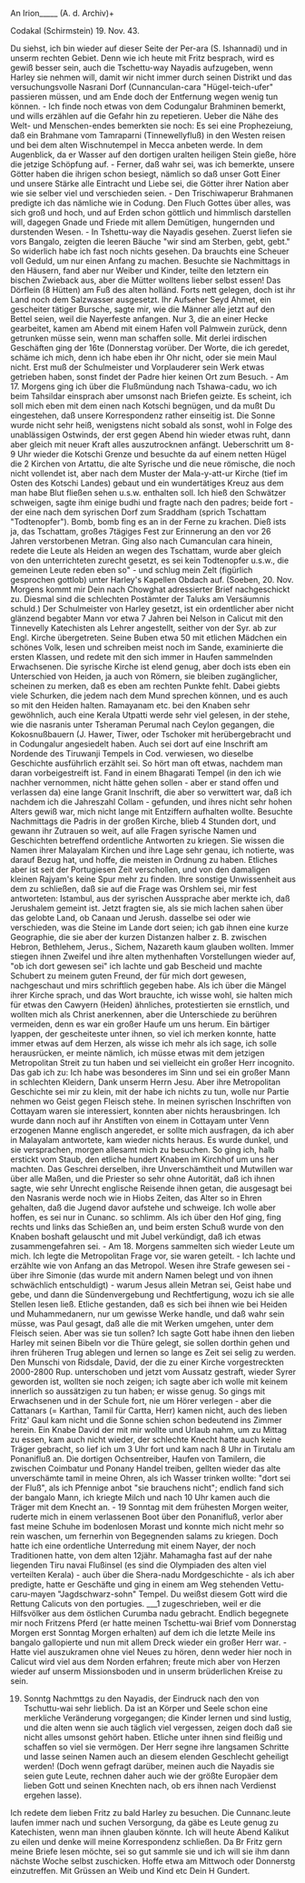 An Irion_____ (A. d. Archiv)+

 Codakal (Schirmstein) 19. Nov. 43.

Du siehst, ich bin wieder auf dieser Seite der Per-ara (S. Ishannadi) und in unserm rechten Gebiet. Denn wie ich heute mit Fritz besprach, wird es gewiß besser sein, auch die Tschettu-way Nayadis aufzugeben, wenn Harley sie nehmen will, damit wir nicht immer durch seinen Distrikt und das versuchungsvolle Nasrani Dorf (Cunnanculan-cara "Hügel-teich-ufer" passieren müssen, und am Ende doch der Entfernung wegen wenig tun können. - Ich finde noch etwas von dem Codungalur Brahminen bemerkt, und wills erzählen auf die Gefahr hin zu repetieren. Ueber die Nähe des Welt- und Menschen-endes bemerkten sie noch: Es sei eine Prophezeiung, daß ein Brahmane vom Tamraparni (Tinnewellyfluß) in den Westen reisen und bei dem alten Wischnutempel in Mecca anbeten werde. In dem Augenblick, da er Wasser auf den dortigen uralten heiligen Stein gieße, höre die jetzige Schöpfung auf. - Ferner, daß wahr sei, was ich bemerkte, unsere Götter haben die ihrigen schon besiegt, nämlich so daß unser Gott Einer und unsere Stärke alle Eintracht und Liebe sei, die Götter ihrer Nation aber wie sie selber viel und verschieden seien. - Den Trischiwaperur Brahmanen predigte ich das nämliche wie in Codung. Den Fluch Gottes über alles, was sich groß und hoch, und auf Erden schon göttlich und himmlisch darstellen will, dagegen Gnade und Friede mit allem Demütigen, hungernden und durstenden Wesen. - In Tshettu-way die Nayadis gesehen. Zuerst liefen sie vors Bangalo, zeigten die leeren Bäuche "wir sind am Sterben, gebt, gebt." So widerlich habe ich fast noch nichts gesehen. Da brauchts eine Scheuer voll Geduld, um nur einen Anfang zu machen. Besuchte sie Nachmittags in den Häusern, fand aber nur Weiber und Kinder, teilte den letztern ein bischen Zwieback aus, aber die Mütter wolltens lieber selbst essen! Das Dörflein (8 Hütten) am Fuß des alten holländ. Forts nett gelegen, doch ist ihr Land noch dem Salzwasser ausgesetzt. Ihr Aufseher Seyd Ahmet, ein gescheiter tätiger Bursche, sagte mir, wie die Männer alle jetzt auf den Bettel seien, weil die Nayerfeste anfangen. Nur 3, die an einer Hecke gearbeitet, kamen am Abend mit einem Hafen voll Palmwein zurück, denn getrunken müsse sein, wenn man schaffen solle. Mit derlei irdischen Geschäften ging der 16te (Donnerstag vorüber. Der Worte, die ich geredet, schäme ich mich, denn ich habe eben ihr Ohr nicht, oder sie mein Maul nicht. Erst muß der Schulmeister und Vorplauderer sein Werk etwas getrieben haben, sonst findet der Padre hier keinen Ort zum Besuch. - Am 17. Morgens ging ich über die Flußmündung nach Tshawa-cadu, wo ich beim Tahsildar einsprach aber umsonst nach Briefen geizte. Es scheint, ich soll mich eben mit dem einen nach Kotschi begnügen, und da mußt Du eingestehen, daß unsere Korrespondenz rather einseitig ist. Die Sonne wurde nicht sehr heiß, wenigstens nicht sobald als sonst, wohl in Folge des unablässigen Ostwinds, der erst gegen Abend hin wieder etwas ruht, dann aber gleich mit neuer Kraft alles auszutrocknen anfängt. Ueberschritt um 8-9 Uhr wieder die Kotschi Grenze und besuchte da auf einem netten Hügel die 2 Kirchen von Artattu, die alte Syrische und die neue römische, die noch nicht vollendet ist, aber nach dem Muster der Mala-y-att-ur Kirche (tief im Osten des Kotschi Landes) gebaut und ein wundertätiges Kreuz aus dem man habe Blut fließen sehen u.s.w. enthalten soll. Ich hieß den Schwätzer schweigen, sagte ihm einige budhi und fragte nach den padres; beide fort - der eine nach dem syrischen Dorf zum Sraddham (sprich Tschattam "Todtenopfer"). Bomb, bomb fing es an in der Ferne zu krachen. Dieß ists ja, das Tschattam, großes 7tägiges Fest zur Erinnerung an den vor 26 Jahren verstorbenen Metran. Ging also nach Cumanculan cara hinein, redete die Leute als Heiden an wegen des Tschattam, wurde aber gleich von den unterrichteten zurecht gesetzt, es sei kein Todtenopfer u.s.w., die gemeinen Leute reden eben so" - und schlug mein Zelt (figürlich gesprochen gottlob) unter Harley's Kapellen Obdach auf. (Soeben, 20. Nov. Morgens kommt mir Dein nach Chowghat adressierter Brief nachgeschickt zu. Diesmal sind die schlechten Postämter der Taluks am Versäumnis schuld.) Der Schulmeister von Harley gesetzt, ist ein ordentlicher aber nicht glänzend begabter Mann vor etwa 7 Jahren bei Nelson in Calicut mit den Tinnevelly Katechisten als Lehrer angestellt, seither von der Syr. ab zur Engl. Kirche übergetreten. Seine Buben etwa 50 mit etlichen Mädchen ein schönes Volk, lesen und schreiben meist noch im Sande, examinierte die ersten Klassen, und redete mit den sich immer in Haufen sammelnden Erwachsenen. Die syrische Kirche ist elend genug, aber doch ists eben ein Unterschied von Heiden, ja auch von Römern, sie bleiben zugänglicher, scheinen zu merken, daß es eben am rechten Punkte fehlt. Dabei giebts viele Schurken, die jedem nach dem Mund sprechen können, und es auch so mit den Heiden halten. Ramayanam etc. bei den Knaben sehr gewöhnlich, auch eine Kerala Utpatti werde sehr viel gelesen, in der stehe, wie die nasranis unter Tsheraman Perumal nach Ceylon gegangen, die Kokosnußbauern (J. Hawer, Tiwer, oder Tschoker mit herübergebracht und in Codungalur angesiedelt haben. Auch sei dort auf eine Inschrift am Nordende des Tiruwanji Tempels in Cod. verwiesen, wo dieselbe Geschichte ausführlich erzählt sei. So hört man oft etwas, nachdem man daran vorbeigestreift ist. Fand in einem Bhagarati Tempel (in den ich wie nachher vernommen, nicht hätte gehen sollen - aber er stand offen und verlassen da) eine lange Granit Inschrift, die aber so verwittert war, daß ich nachdem ich die Jahreszahl Collam - gefunden, und ihres nicht sehr hohen Alters gewiß war, mich nicht lange mit Entziffern aufhalten wollte. Besuchte Nachmittags die Padris in der großen Kirche, blieb 4 Stunden dort, und gewann ihr Zutrauen so weit, auf alle Fragen syrische Namen und Geschichten betreffend ordentliche Antworten zu kriegen. Sie wissen die Namen ihrer Malayalam Kirchen und ihre Lage sehr genau, ich notierte, was darauf Bezug hat, und hoffe, die meisten in Ordnung zu haben. Etliches aber ist seit der Portugiesen Zeit verschollen, und von den damaligen kleinen Rajyam's keine Spur mehr zu finden. Ihre sonstige Unwissenheit aus dem zu schließen, daß sie auf die Frage was Orshlem sei, mir fest antworteten: Istambul, aus der syrischen Aussprache aber merkte ich, daß Jerushalem gemeint ist. Jetzt fragten sie, als sie mich lachen sahen über das gelobte Land, ob Canaan und Jerush. dasselbe sei oder wie verschieden, was die Steine im Lande dort seien; ich gab ihnen eine kurze Geographie, die sie aber der kurzen Distanzen halber z. B. zwischen Hebron, Bethlehem, Jerus., Sichem, Nazareth kaum glauben wollten. Immer stiegen ihnen Zweifel und ihre alten mythenhaften Vorstellungen wieder auf, "ob ich dort gewesen sei" ich lachte und gab Bescheid und machte Schubert zu meinem guten Freund, der für mich dort gewesen, nachgeschaut und mirs schriftlich gegeben habe. Als ich über die Mängel ihrer Kirche sprach, und das Wort brauchte, ich wisse wohl, sie halten mich für etwas den Cawyern (Heiden) ähnliches, protestierten sie ernstlich, und wollten mich als Christ anerkennen, aber die Unterschiede zu berühren vermeiden, denn es war ein großer Haufe um uns herum. Ein bärtiger Iyappen, der gescheiteste unter ihnen, so viel ich merken konnte, hatte immer etwas auf dem Herzen, als wisse ich mehr als ich sage, ich solle herausrücken, er meinte nämlich, ich müsse etwas mit dem jetzigen Metropolitan Streit zu tun haben und sei vielleicht ein großer Herr incognito. Das gab ich zu: Ich habe was besonderes im Sinn und sei ein großer Mann in schlechten Kleidern, Dank unserm Herrn Jesu. Aber ihre Metropolitan Geschichte sei mir zu klein, mit der habe ich nichts zu tun, wolle nur Partie nehmen wo Geist gegen Fleisch stehe. In meinen syrischen Inschriften von Cottayam waren sie interessiert, konnten aber nichts herausbringen. Ich wurde dann noch auf ihr Anstiften von einem in Cottayam unter Venn erzogenen Manne englisch angeredet, er sollte mich ausfragen, da ich aber in Malayalam antwortete, kam wieder nichts heraus. Es wurde dunkel, und sie versprachen, morgen allesamt mich zu besuchen. So ging ich, halb erstickt vom Staub, den etliche hundert Knaben im Kirchhof um uns her machten. Das Geschrei derselben, ihre Unverschämtheit und Mutwillen war über alle Maßen, und die Priester so sehr ohne Autorität, daß ich ihnen sagte, wie sehr Unrecht englische Reisende ihnen getan, die ausgesagt bei den Nasranis werde noch wie in Hiobs Zeiten, das Alter so in Ehren gehalten, daß die Jugend davor aufstehe und schweige. Ich wolle aber hoffen, es sei nur in Cunanc. so schlimm. Als ich über den Hof ging, fing rechts und links das Schießen an, und beim ersten Schuß wurde von den Knaben boshaft gelauscht und mit Jubel verkündigt, daß ich etwas zusammengefahren sei. - Am 18. Morgens sammelten sich wieder Leute um mich. Ich legte die Metropolitan Frage vor, sie waren geteilt. - Ich lachte und erzählte wie von Anfang an das Metropol. Wesen ihre Strafe gewesen sei - über ihre Simonie (das wurde mit andern Namen belegt und von ihnen schwächlich entschuldigt) - warum Jesus allein Metran sei, Geist habe und gebe, und dann die Sündenvergebung und Rechtfertigung, wozu ich sie alle Stellen lesen ließ. Etliche gestanden, daß es sich bei ihnen wie bei Heiden und Muhammedanern, nur um gewisse Werke handle, und daß wahr sein müsse, was Paul gesagt, daß alle die mit Werken umgehen, unter dem Fleisch seien. Aber was sie tun sollen? Ich sagte Gott habe ihnen den lieben Harley mit seinen Bibeln vor die Thüre gelegt, sie sollen dorthin gehen und ihren früheren Trug ablegen und lernen so lange es Zeit sei selig zu werden. Den Munschi von Ridsdale, David, der die zu einer Kirche vorgestreckten 2000-2800 Rup. unterschoben und jetzt vom Aussatz gestraft, wieder Syrer geworden ist, wollten sie noch zeigen; ich sagte aber ich wolle mit keinem innerlich so aussätzigen zu tun haben; er wisse genug. So gings mit Erwachsenen und in der Schule fort, nie um Hörer verlegen - aber die Cattanars (= Karthan, Tamil für Cartta, Herr) kamen nicht, auch des lieben Fritz' Gaul kam nicht und die Sonne schien schon bedeutend ins Zimmer herein. Ein Knabe David der mit mir wollte und Urlaub nahm, um zu Mittag zu essen, kam auch nicht wieder, der schlechte Knecht hatte auch keine Träger gebracht, so lief ich um 3 Uhr fort und kam nach 8 Uhr in Tirutalu am Ponanifluß an. Die dortigen Ochsentreiber, Haufen von Tamilern, die zwischen Coimbatur und Ponany Handel treiben, gellten wieder das alte unverschämte tamil in meine Ohren, als ich Wasser trinken wollte: "dort sei der Fluß", als ich Pfennige anbot "sie brauchens nicht"; endlich fand sich der bangalo Mann, ich kriegte Milch und nach 10 Uhr kamen auch die Träger mit dem Knecht an. - 19 Sonntag mit dem frühesten Morgen weiter, ruderte mich in einem verlassenen Boot über den Ponanifluß, verlor aber fast meine Schuhe im bodenlosen Morast und konnte mich nicht mehr so rein waschen, um fernerhin von Begegnenden salams zu kriegen. Doch hatte ich eine ordentliche Unterredung mit einem Nayer, der noch Traditionen hatte, von dem alten 12jähr. Mahamagha fast auf der nahe liegenden Tiru navai Flußinsel (es sind die Olympiaden des alten viel verteilten Kerala) - auch über die Shera-nadu Mordgeschichte - als ich aber predigte, hatte er Geschäfte und ging in einem am Weg stehenden Vettu-caru-mayen "Jagdschwarz-sohn" Tempel. Du weißst diesem Gott wird die Rettung Calicuts von den portugies. ___1 zugeschrieben, weil er die Hilfsvölker aus dem östlichen Curumba nadu gebracht. Endlich begegnete mir noch Fritzens Pferd (er hatte meinen Tschettu-wai Brief vom Donnerstag Morgen erst Sonntag Morgen erhalten) auf dem ich die letzte Meile ins bangalo gallopierte und nun mit allem Dreck wieder ein großer Herr war. - Hatte viel auszukramen ohne viel Neues zu hören, denn weder hier noch in Calicut wird viel aus dem Norden erfahren; freute mich aber von Herzen wieder auf unserm Missionsboden und in unserm brüderlichen Kreise zu sein.

19. Sonntg Nachmttgs zu den Nayadis, der Eindruck nach den von Tschuttu-wai sehr lieblich. Da ist an Körper und Seele schon eine merkliche Veränderung vorgegangen; die Kinder lernen und sind lustig, und die alten wenn sie auch täglich viel vergessen, zeigen doch daß sie nicht alles umsonst gehört haben. Etliche unter ihnen sind fleißig und schaffen so viel sie vermögen. Der Herr segne ihre langsamen Schritte und lasse seinen Namen auch an diesem elenden Geschlecht geheiligt werden! (Doch wenn gefragt darüber, meinen auch die Nayadis sie seien gute Leute, rechnen daher auch wie der größte Europäer dem lieben Gott und seinen Knechten nach, ob ers ihnen nach Verdienst ergehen lasse).

Ich redete dem lieben Fritz zu bald Harley zu besuchen. Die Cunnanc.leute laufen immer nach und suchen Versorgung, da gäbe es Leute genug zu Katechisten, wenn man ihnen glauben könnte. Ich will heute Abend Kalikut zu eilen und denke will meine Korrespondenz schließen. Da Br Fritz gern meine Briefe lesen möchte, sei so gut sammle sie und ich will sie ihm dann nächste Woche selbst zuschicken. Hoffe etwa am Mittwoch oder Donnerstg einzutreffen.  Mit Grüssen an Weib und Kind etc
 Dein
 H Gundert.
